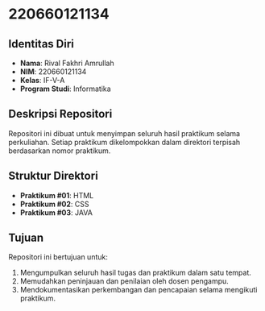 # 220660121134

## Identitas Diri
- **Nama**: Rival Fakhri Amrullah
- **NIM**: 220660121134
- **Kelas**: IF-V-A
- **Program Studi**: Informatika

## Deskripsi Repositori
Repositori ini dibuat untuk menyimpan seluruh hasil praktikum selama perkuliahan. Setiap praktikum dikelompokkan dalam direktori terpisah berdasarkan nomor praktikum.

## Struktur Direktori
- **Praktikum #01**: HTML
- **Praktikum #02**: CSS
- **Praktikum #03**: JAVA

## Tujuan
Repositori ini bertujuan untuk:
1. Mengumpulkan seluruh hasil tugas dan praktikum dalam satu tempat.
2. Memudahkan peninjauan dan penilaian oleh dosen pengampu.
3. Mendokumentasikan perkembangan dan pencapaian selama mengikuti praktikum.
